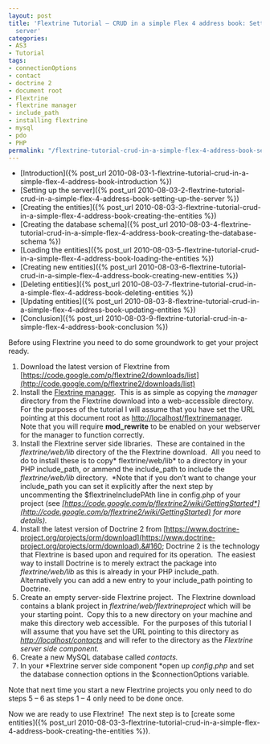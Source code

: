 ```yaml
---
layout: post
title: 'Flextrine Tutorial – CRUD in a simple Flex 4 address book: Setting up the
  server'
categories:
- AS3
- Tutorial
tags:
- connectionOptions
- contact
- doctrine 2
- document root
- Flextrine
- flextrine manager
- include_path
- installing flextrine
- mysql
- pdo
- PHP
permalink: "/flextrine-tutorial-crud-in-a-simple-flex-4-address-book-setting-up-the-server/"
---
```


- [Introduction]({% post_url 2010-08-03-1-flextrine-tutorial-crud-in-a-simple-flex-4-address-book-introduction %})
- [Setting up the server]({% post_url 2010-08-03-2-flextrine-tutorial-crud-in-a-simple-flex-4-address-book-setting-up-the-server %})
- [Creating the entities]({% post_url 2010-08-03-3-flextrine-tutorial-crud-in-a-simple-flex-4-address-book-creating-the-entities %})
- [Creating the database schema]({% post_url 2010-08-03-4-flextrine-tutorial-crud-in-a-simple-flex-4-address-book-creating-the-database-schema %})
- [Loading the entities]({% post_url 2010-08-03-5-flextrine-tutorial-crud-in-a-simple-flex-4-address-book-loading-the-entities %})
- [Creating new entities]({% post_url 2010-08-03-6-flextrine-tutorial-crud-in-a-simple-flex-4-address-book-creating-new-entities %})
- [Deleting entities]({% post_url 2010-08-03-7-flextrine-tutorial-crud-in-a-simple-flex-4-address-book-deleting-entities %})
- [Updating entities]({% post_url 2010-08-03-8-flextrine-tutorial-crud-in-a-simple-flex-4-address-book-updating-entities %})
- [Conclusion]({% post_url 2010-08-03-9-flextrine-tutorial-crud-in-a-simple-flex-4-address-book-conclusion %})

Before using Flextrine you need to do some groundwork to get your project ready.

1. Download the latest version of Flextrine from [https://code.google.com/p/flextrine2/downloads/list](http://code.google.com/p/flextrine2/downloads/list)
2. Install the [Flextrine manager](https://code.google.com/p/flextrine2/wiki/InstallingFlextrineManager).&#160; This is as simple as copying the *manager* directory from the Flextrine download into a web-accessible directory.&#160; For the purposes of the tutorial I will assume that you have set the URL pointing at this document root as [http://localhost/flextrinemanager](http://localhost/flextrinemanager).&#160; Note that you will require **mod_rewrite** to be enabled on your webserver for the manager to function correctly. 
3. Install the Flextrine server side libraries.&#160; These are contained in the *flextrine/web/lib* directory of the the Flextrine download.&#160; All you need to do to install these is to copy* flextrine/web/lib* to a directory in your PHP include_path, or ammend the include_path to include the *flextrine/web/lib* directory.&#160; *Note that if you don’t want to change your include_path you can set it explicitly after the next step by uncommenting the $flextrineIncludePAth line in config.php of your project (see *[*https://code.google.com/p/flextrine2/wiki/GettingStarted*](http://code.google.com/p/flextrine2/wiki/GettingStarted)* for more details).*
4. Install the latest version of Doctrine 2 from [https://www.doctrine-project.org/projects/orm/download](https://www.doctrine-project.org/projects/orm/download).&#160; Doctrine 2 is the technology that Flextrine is based upon and required for its operation.&#160; The easiest way to install Doctrine is to merely extract the package into *flextrine/web/lib* as this is already in your PHP include_path.&#160; Alternatively you can add a new entry to your include_path pointing to Doctrine. 
5. Create an empty server-side Flextrine project.&#160; The Flextrine download contains a blank project in *flextrine/web/flextrineproject* which will be your starting point.&#160; Copy this to a new directory on your machine and make this directory web accessible.&#160; For the purposes of this tutorial I will assume that you have set the URL pointing to this directory as [*http://localhost/contacts*](http://localhost/contacts) and will refer to the directory as the *Flextrine server side component.*
6. Create a new MySQL database called *contacts.*
7. In your *Flextrine server side component *open up *config.php* and set the database connection options in the $connectionOptions variable. 

Note that next time you start a new Flextrine projects you only need to do steps 5 – 6 as steps 1 – 4 only need to be done once.

Now we are ready to use Flextrine!&#160; The next step is to [create some entities]({% post_url 2010-08-03-3-flextrine-tutorial-crud-in-a-simple-flex-4-address-book-creating-the-entities %}).
